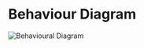 # Behaviour Diagram

![Behavioural Diagram](https://user-images.githubusercontent.com/82401251/152644883-46e8af7c-bf5c-4367-978c-2e2503bd57e3.png)

